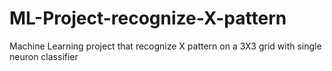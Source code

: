# ML-Project-recognize-X-pattern
Machine Learning project that recognize X pattern on a 3X3 grid with single neuron classifier
